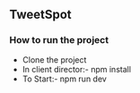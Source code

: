 ## TweetSpot

### How to run the project

- Clone the project
- In client director:- npm install
- To Start:- npm run dev
